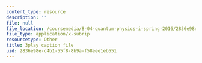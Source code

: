 ```yaml
---
content_type: resource
description: ''
file: null
file_location: /coursemedia/8-04-quantum-physics-i-spring-2016/2836e98ec4b155f88b9af58eee1eb551_lA8-N_ARHTw.vtt
file_type: application/x-subrip
resourcetype: Other
title: 3play caption file
uid: 2836e98e-c4b1-55f8-8b9a-f58eee1eb551
---
```

